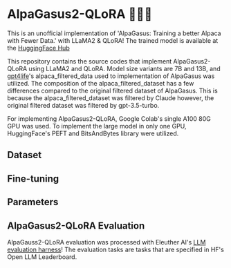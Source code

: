 # AlpaGasus2-QLoRA 🦙🦄🤏
This is an unofficial implementation of 'AlpaGasus: Training a better Alpaca with Fewer Data.' with LLaMA2 & QLoRA! The trained model is available at the [HuggingFace Hub]()

This repository contains the source codes that implement AlpaGasus2-QLoRA using LLaMA2 and QLoRA.
Model size variants are 7B and 13B, and [gpt4life](https://github.com/gpt4life/alpagasus)'s alpaca_filtered_data used to implementation of AlpaGasus was utilized.
The composition of the alpaca_filtered_dataset has a few differences compared to the original filtered dataset of AlpaGasus. 
This is because the alpaca_filtered_dataset was filtered by Claude however, the original filtered dataset was filtered by gpt-3.5-turbo.

For implementing AlpaGasus2-QLoRA, Google Colab's single A100 80G GPU was used. 
To implement the large model in only one GPU, HuggingFace's PEFT and BitsAndBytes library were utilized. 

## Dataset

## Fine-tuning

## Parameters

## AlpaGasus2-QLoRA Evaluation
AlpaGauss2-QLoRA evaluation was processed with Eleuther AI's [LLM evaluation harness](https://github.com/EleutherAI/lm-evaluation-harness)!
The evaluation tasks are tasks that are specified in HF's Open LLM Leaderboard.


